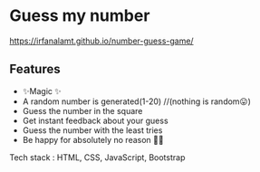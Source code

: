# Guess my number

https://irfanalamt.github.io/number-guess-game/

## Features

- ✨Magic ✨
- A random number is generated(1-20) //(nothing is random😛)
- Guess the number in the square
- Get instant feedback about your guess
- Guess the number with the least tries
- Be happy for absolutely no reason 🥇🎉

Tech stack : HTML, CSS, JavaScript, Bootstrap
